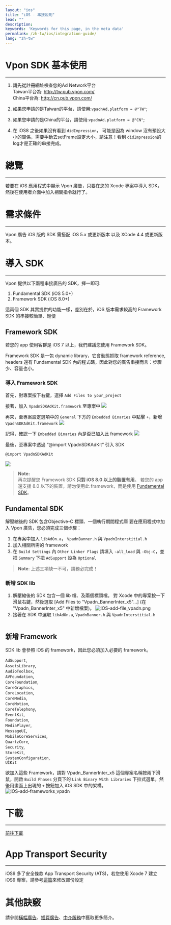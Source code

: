 ```yaml
---
layout: "ios"
title: "iOS - 串接說明"
lead: ""
description:
keywords: 'Keywords for this page, in the meta data'
permalink: /zh-tw/ios/integration-guide/
lang: "zh-tw"
---
```

# Vpon SDK 基本使用
---
1. 請先從註冊網址檢查您的Ad Network平台<br>
Taiwan平台為: <http://tw.pub.vpon.com/><br>
China平台為: <http://cn.pub.vpon.com/><br>

2. 如果您申請的是Taiwan的平台，請使用:`vpadnAd.platform = @"TW"`;

3. 如果您申請的是China的平台，請使用:`vpadnAd.platform = @"CN"`;

4. 在 iOS8 之後如果沒有看到 `didImpression`， 可能是因為 window 沒有預設大小的關係，需要手動去setFrame設定大小，請注意！看到 `didImpression`的log才是正確的串接完成。

# 總覽
---
若要在 iOS 應用程式中顯示 Vpon 廣告，只要在您的 Xcode 專案中導入 SDK，然後在使用者介面中加入相關指令就行了。

# 需求條件
---
Vpon 廣告 iOS 版的 SDK 需搭配 iOS 5.x 或更新版本 以及 XCode 4.4 或更新版本。

# 導入 SDK
---

Vpon 提供以下兩種串接廣告的 SDK，擇一即可:<br>
  1. Fundamental SDK (iOS 5.0+)<br>
  2. Framework SDK (iOS 8.0+)

這兩個 SDK 其實提供的功能一樣，差別在於，iOS 版本需求較高的 Framework SDK 的串接較簡單、輕便

## Framework SDK

若您的 app 使用客群是 iOS 7 以上，我們建議您使用 Framework SDK。

Framework SDK 是一包 dynamic library，它會動態抓取 framework reference, headers 還有 Fundamental SDK 內的程式碼，因此對您的廣告串接而言：步驟少、容量也小。

### 導入 Framework SDK

首先，對專案按下右鍵，選擇 `Add Files to your_project`
<img src="{{site.imgurl}}/ios_framework_1.png" alt="" class="width-300" />

接著，加入 `VpadnSDKAdKit.framework` 至專案中
![]({{site.imgurl}}/ios_framework_2.png)

再來，至專案設定選項中的 `General` 下方的 `Embedded Binaries` 中點擊 `+`，新增 `VpadnSDKAdKit.framework`
![]({{site.imgurl}}/ios_framework_3.png)

記得，確認一下 `Embedded Binaries` 內是否已加入此 framework
![]({{site.imgurl}}/ios_framework_4.png)

最後，至專案中透過 “@import VpadnSDKAdKit” 引入 SDK

```Objective-C
@import VpadnSDKAdKit
```
![]({{site.imgurl}}/ios_framework_5.png)

> **Note:** <br>
> 再次提醒您 Framework SDK **只對 iOS 8.0 以上的裝置有用**。
> 若您的 app 還支援 8.0 以下的裝置，請勿使用此 framework，而是使用 [Fundamental SDK](#fundamental-sdk)。



## Fundamental SDK
解壓縮後的 SDK 包含Objective-C 標頭、一個執行期間程式庫 要在應用程式中加入 Vpon 廣告，您必須完成三個步驟：

1. 在專案中加入 `libAdOn.a`， `VpadnBanner.h` 與 `VpadnInterstitial.h`
2. 加入相關所需的 framework
3. 在 `Build Settings` 內 `Other Linker Flags` 請填入 `-all_load` 與 `-Obj-C`，並把 `Summary` 下把 `AdSupport` 設為 `Optional`

> **Note**: 上述三項缺一不可，請務必完成！

### 新增 SDK lib
1. 解壓縮後的 SDK 包含一個 lib 檔、及兩個標頭檔。 對 Xcode 中的專案按一下滑鼠右鍵，然後選取 [Add Files to "Vpadn_BannerInter_x5"...] (在 "Vpadn_BannerInter_x5" 中新增檔案)。
![IOS-add-file_vpadn.png]
2. 接著在 SDK 中選取 `libAdOn.a`, `VpadnBanner.h` 與 `VpadnInterstitial.h`
<img src="{{site.imgurl}}/IOS-add-lib&header_vpadn.png" alt="" class="width-300"/>

## 新增 Framework
SDK lib 會參照 iOS 的 framework，因此您必須加入必要的 framework。<br>

`AdSupport`, <br>
`AssetsLibrary`, <br>
`AudioToolbox`, <br>
`AVFoundation`, <br>
`CoreFoundation`, <br>
`CoreGraphics`, <br>
`CoreLocation`, <br>
`CoreMedia`, <br>
`CoreMotion`, <br>
`CoreTelephony`, <br>
`EventKit`, <br>
`Foundation`, <br>
`MediaPlayer`, <br>
`MessageUI`, <br>
`MobileCoreServices`, <br>
`QuartzCore`, <br>
`Security`, <br>
`StoreKit`, <br>
`SystemConfiguration`, <br>
`UIKit`

欲加入這些 Framework，請對 Vpadn_BannerInter_x5 這個專案名稱按兩下滑鼠，開啟 `Build Phases` 分頁下的 `Link Binary With Libraries` 下拉式選單，然後用畫面上出現的 `+` 按鈕加入 iOS SDK 中的架構。
![IOS-add-frameworks_vpadn]


# 下載
---
[前往下載](../download)


# App Transport Security
---
iOS9 多了安全條款 App Transport Security (ATS)，若您使用 Xcode 7 建立 iOS9 專案，請參考[這篇]來修改部份設定

# 其他訣竅
請參閱[橫幅廣告](../banner)、[插頁廣告](../Interstitial)、[中介服務](../mediation)中獲取更多簡介。


[IOS-add-file_vpadn.png]: {{site.imgurl}}/IOS-add-file_vpadn.png
[IOS-add-frameworks_vpadn]: {{site.imgurl}}/IOS-add-frameworks_vpadn.png
[這篇]: {{site.baseurl}}/zh-tw/ios/latest-news/ios9ats/
